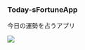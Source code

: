 ### Today-sFortuneApp
今日の運勢を占うアプリ

<img src="http://i.imgur.com/Jjwsc.jpg](https://miki-aliyas.github.io/img/figma1.png">
